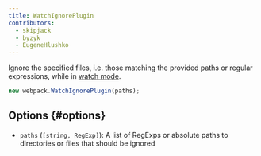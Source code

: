 ```yaml
---
title: WatchIgnorePlugin
contributors:
  - skipjack
  - byzyk
  - EugeneHlushko
---
```


Ignore the specified files, i.e. those matching the provided paths or regular expressions, while in [watch mode](/configuration/watch).

``` javascript
new webpack.WatchIgnorePlugin(paths);
```


## Options {#options}

- `paths` (`[string, RegExp]`): A list of RegExps or absolute paths to directories or files that should be ignored

